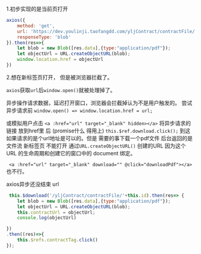 1.初步实现的是当前页打开

```javascript
axios({
	method: 'get',
    url: 'https://dev.youlinji.taofangdd.com/yljContract/contractFile/'+this.id,
    responseType: 'blob'
}).then(res=>{
    let blob = new Blob([res.data],{type:"application/pdf"}); 
	let objectUrl = URL.createObjectURL(blob); 
	window.location.href = objectUrl
})


```

 2.想在新标签页打开， 但是被浏览器拦截了。

`axios`获取`url`后`window.open()`就被处理掉了。

异步操作请求数据，延迟打开窗口，浏览器会拦截掉认为不是用户触发的。
尝试 异步请求前 `window.open() => window.location.href = url;`

或模拟用户点击
`<a :href="url" target="_blank" hidden></a>`
将异步请求的链接 放到href里 后 (promise什么 得用上)
`this.$ref.download.click();`
到这  如果请求的是个url地址是可以的。但是 需要的事下载一个pdf文件 后台返回的是文件流
新标签页 不能打开 通过`URL.createObjectURL()` 创建的URL
因为这个 URL 的生命周期和创建它的窗口中的 document 绑定。

` <a :href="url" target="_blank" download="" @click="downloadPdf"></a>`也不行。

axios异步还没结束 url  

```javascript
 this.$download('/yljContract/contractFile/'+this.id).then(res=> {
	let blob = new Blob([res.data],{type:"application/pdf"}); 
	let objectUrl = URL.createObjectURL(blob); 
	this.contractUrl = objectUrl;
	console.log(objectUrl)

})
.then((res)=>{
	this.$refs.contractTag.click()
});

```











